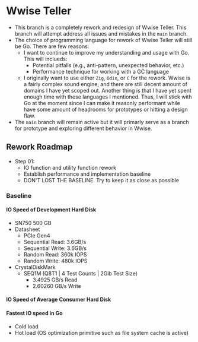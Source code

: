 # Wwise Teller

- This branch is a completely rework and redesign of Wwise Teller. This branch 
will attempt address all issues and mistakes in the `main` branch.
- The choice of programming language for rework of Wwise Teller will still be 
Go. There are few reasons:
    - I want to continue to improve my understanding and usage with Go. This 
    will inclueds:
        - Potential pitfalls (e.g., anti-pattern, unexpected behavior, etc.)
        - Performance technique for working with a GC language
    - I originally want to use either `Zig`, `Odin`, or `C` for the rework. 
    Wwise is a fairly complex sound engine, and there are still decent amount 
    of domains I have yet scoped out. Another thing is that I have yet spent 
    enough time with these languages I mentioned. Thus, I will stick with Go at 
    the moment since I can make it reasonly performant while have some amount of 
    headrooms for prototypes or hitting a design flaw.
- The `main` branch will remain active but it will primarly serve as a branch 
for prototype and exploring different behavior in Wwise.

## Rework Roadmap

- Step 01: 
    - IO function and utility function rework
    - Establish performance and implementation baseline
    - DON'T LOST THE BASELINE. Try to keep it as close as possible

### Baseline

#### IO Speed of Development Hard Disk

- SN750 500 GB
- Datasheet
    - PCIe Gen4
    - Sequential Read: 3.6GB/s
    - Sequential Write: 3.6GB/s
    - Random Read: 360k IOPS
    - Random Write: 480k IOPS
- CrystalDiskMark
    - SEQ1M (Q8T1 | 4 Test Counts | 2Gib Test Size)
        - 3.4925 GB/s Read 
        - 2.60260 GB/s Write

#### IO Speed of Average Consumer Hard Disk

#### Fastest IO speed in Go

- Cold load
- Hot load (OS optimization primitive such as file system cache is active)
